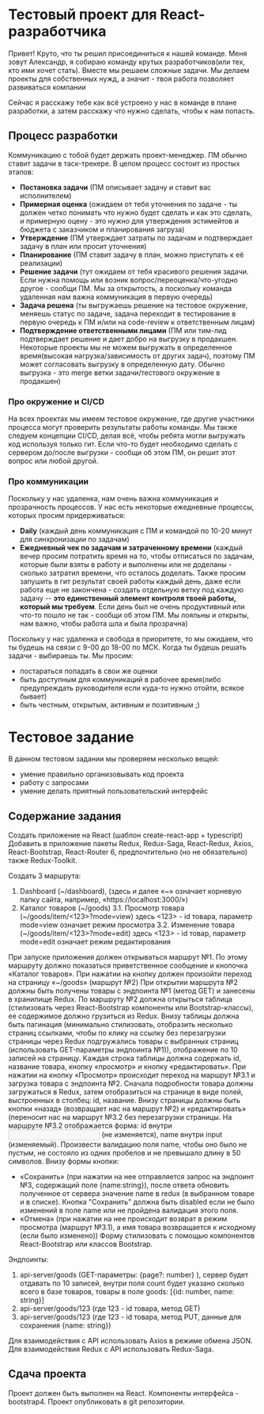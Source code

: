 # Тестовый проект для React-разработчика

Привет! Круто, что ты решил присоединиться к нашей команде. Меня зовут Александр, я собираю команду крутых разработчиков(или тех, кто ими хочет стать). Вместе мы решаем сложные задачи. Мы делаем проекты для собственных нужд, а значит - твоя работа позволяет развиваться компании

Сейчас я расскажу тебе как всё устроено у нас в команде в плане разработки, а затем расскажу что нужно сделать, чтобы к нам попасть.

## Процесс разработки

Коммуникацию с тобой будет держать проект-менеджер. ПМ обычно ставит задачи в таск-трекере. В целом процесс состоит из простых этапов:
- **Постановка задачи** (ПМ описывает задачу и ставит вас исполнителем)
- **Примерная оценка** (ожидаем от тебя уточнения по задаче - ты должен четко понимать что нужно будет сделать и как это сделать, и примерную оцену - это нужно для утверждения эстимейтов и бюджета с заказчиком и планирования загруза)
- **Утверждение** (ПМ утверждает затраты по задачам и подтверждает задачу в план или просит уточнения)
- **Планирование** (ПМ ставит задачу в план, можно приступать к её реализации)
- **Решение задачи** (тут ожидаем от тебя красивого решения задачи. Если нужна помощь или возник вопрос/переоценка/что-угодно другое - сообщи ПМ. Мы за открытость, а поскольку команда удаленная нам важна коммуникация в первую очередь)
- **Задача решена** (ты выгружаешь решение на тестовое окружение, меняешь статус по задаче, задача переходит в тестирование в первую очередь к ПМ и/или на code-review к ответственным лицам)
- **Подтверждение ответственными лицами** (ПМ или тим-лид подтверждает решение и дает добро на выгрузку в продакшен. Некоторые проекты мы не можем выгружать в определенное время(высокая нагрузка/зависимость от других задач), поэтому ПМ может согласовать выгрузку в определенную дату. Обычно выгрузка - это merge ветки задачи/тестового окружение в продакшен)

### Про окружение и CI/CD
На всех проектах мы имеем тестовое окружение, где другие участники процесса могут проверить результаты работы команды. Мы также следуем концепции CI/CD, делая всё, чтобы ребята могли выгружать код используя только гит. Если что-то будет необходимо сделать с сервером до/после выгрузки - сообщи об этом ПМ, он решит этот вопрос или любой другой.

### Про коммуникации
Поскольку у нас удаленка, нам очень важна коммуникация и прозрачность процессов. У нас есть некоторые ежедневные процессы, которых просим придерживаться:

- **Daily** (каждый день коммуникация с ПМ и командой по 10-20 минут для синхронизации по задачам)
- **Ежедневный чек по задачам и затраченному времени** (каждый вечер просим потратить время на то, чтобы отписаться по задачам, которые были взяты в работу и выполнены или не доделаны - сколько затратил времени, что осталось доделать. Также просим запушить в гит результат своей работы каждый день, даже если работа еще не закончена - создать отдельную ветку под каждую задачу -- **это единственный элемент контроля твоей работы, который мы требуем**. Если день был не очень продуктивный или что-то пошло не так - сообщи об этом ПМ. Мы лояльны и открыты, нам важно, чтобы работа шла и была прозрачна)

Поскольку у нас удаленка и свобода в приоритете, то мы ожидаем, что ты будешь на связи с 9-00 до 18-00 по МСК. Когда ты будешь решать задачи - выбираешь ты. Мы просим:
- постараться попадать в свои же оценки
- быть доступным для коммуникаций в рабочее время(либо предупреждать руководителя если куда-то нужно отойти, всякое бывает)
- быть честным, открытым, активным и позитивным ;)

# Тестовое задание

В данном тестовом задании мы проверяем несколько вещей:
 - умение правильно организовывать код проекта
 - работу с запросами
 - умение делать приятный пользовательский интерфейс

## Содержание задания
Создать приложение на React (шаблон create-react-app + typescript)
Добавить в приложение пакеты Redux, Redux-Saga, React-Redux, Axios, React-Bootstrap, React-Router 6, предпочтительно (но не обязательно) также Redux-Toolkit.

Создать 3 маршрута: 
1. Dashboard (~/dashboard), (здесь и далее «~» означает корневую папку сайта, например, «https://localhost:3000/»)
2. Каталог товаров (~/goods)
3.1. Просмотр товара (~/goods/item/<123>?mode=view) здесь <123> - id товара, параметр mode=view означает режим просмотра
3.2. Изменение товара (~/goods/item/<123>?mode=edit) здесь <123> - id товар, параметр mode=edit означает режим редактирования

При запуске приложения должен открываться маршрут №1. По этому маршруту должно показаться приветственное сообщение и кнопочка «Каталог товаров». При нажатии на кнопку должен произойти переход на страницу «~/goods» (маршрут №2)
При открытии маршрута №2 должны быть получены товары с эндпоинта №1 (метод GET) и занесены в хранилище Redux. 
По маршруту №2 должна открыться таблица (стилизовать через React-Bootstrap компоненты или Bootstrap-классы), ее содержимое должно грузиться из Redux. Внизу таблицы должна быть пагинация (минимально стилизовать, отобразить несколько страниц ссылками, чтобы по клику на ссылку без перезагрузки страницы через Redux подгружались товары с выбранных страниц (использовать GET-параметры эндпоинта №1)), отображение по 10 записей на страницу. 
Каждая строка таблицы должна содержать id, название товара, кнопку «просмотр» и кнопку «редактировать».
При нажатии на кнопку «Просмотр» происходит переход на маршрут №3.1 и загрузка товара с эндпоинта №2. Сначала подробности товара должны загружаться в Redux, затем отобразиться на странице в виде полей, выстроенных в столбец: id, название. Внизу страницы должны быть кнопки «назад» (возвращает нас на маршрут №2) и «редактировать» (переносит нас на маршрут №3.2 без перезагрузки страницы.
На маршруте №3.2 отображается форма: 
id внутри <input disabled /> (не изменяется), name внутри input (изменяемый). Произвести валидацию поля name, чтобы оно было не пустым, не состояло из одних пробелов и не превышало длину в 50 символов.
Внизу формы кнопки: 
- «Сохранить» (при нажатии на нее отправляется запрос на эндпоинт №3, содержащий поле {name:string}), после ответа обновить полученное от сервера значение name в redux (в выбранном товаре и в списке). Кнопка "Сохранить" должна быть disabled если не было изменений в поле name или не пройдена валидация этого поля.
- «Отмена» (при нажатии на нее происходит возврат в режим просмотра (маршрут №3.1), а имя товара возвращается к исходному (если было изменено))
Форму стилизовать с помощью компонентов React-Bootstrap или классов Bootstrap.

Эндпоинты: 
1. api-server/goods (GET-параметры: {page?: number} ), сервер будет отдавать по 10 записей, внутри поля count будет указано сколько всего в базе товаров, товары в поле goods: [{id: number, name: string}]
2. api-server/goods/123 (где 123 - id товара, метод GET)
2. api-server/goods/123 (где 123 - id товара, метод PUT, данные для сохранения {name: string})

Для взаимодействия с API использовать Axios в режиме обмена JSON.
Для взаимодействия Redux с API использовать Redux-Saga.
## Сдача проекта
Проект должен быть выполнен на React. Компоненты интерфейса - bootstrap4. Проект опубликовать в git репозитории.
